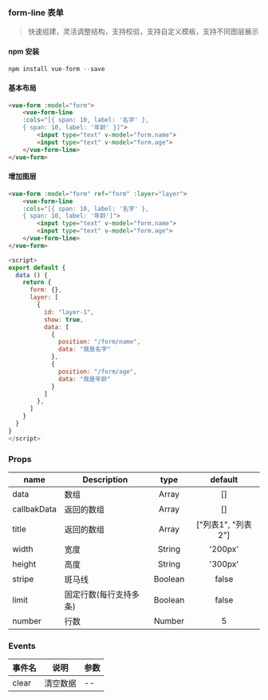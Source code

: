 ### form-line 表单

> 快速组建，灵活调整结构，支持校验，支持自定义模板，支持不同图层展示

#### npm 安装

```js
npm install vue-form --save
```

#### 基本布局

```html
<vue-form :model="form">
    <vue-form-line 
    :cols="[{ span: 10, label: '名字' },
    { span: 10, label: '年龄' }]">
        <input type="text" v-model="form.name">
        <input type="text" v-model="form.age">
    </vue-form-line>
</vue-form>
```

#### 增加图层

```html
<vue-form :model="form" ref="form" :layer="layer">
    <vue-form-line 
    :cols="[{ span: 10, label: '名字' },
    { span: 10, label: '年龄']">
        <input type="text" v-model="form.name">
        <input type="text" v-model="form.age">
    </vue-form-line>
</vue-form>
```

```js
<script>
export default {
  data () {
    return {
      form: {},
      layer: [
        {
          id: "layer-1",
          show: true,
          data: [
            {
              position: "/form/name",
              data: "我是名字"
            },
            {
              position: "/form/age",
              data: "我是年龄"
            }
          ]
        },
      ]
    }
  }
}
</script>
```

### Props

|    name    |    Description   |   type   |default|
| -----------------  | ---------------- | :--------: | :----------: |
| data       | 数组 |Array| []
| callbakData  | 返回的数组 | Array | []
| title  | 返回的数组 | Array | ["列表1", "列表2"]
| width  | 宽度 | String |  '200px'
| height  | 高度 | String |  '300px'
| stripe  | 斑马线 | Boolean |  false
| limit  | 固定行数(每行支持多条) | Boolean |  false
| number  | 行数 | Number |  5

### Events

|  事件名 |    说明           |   参数      |
|-------- |------             |------       |
|clear|清空数据|--|